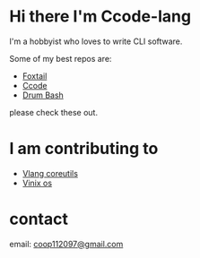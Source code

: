 # Hi there I'm Ccode-lang
I'm a hobbyist who loves to write CLI software.  

Some of my best repos are:  
* [Foxtail](https://github.com/Ccode-lang/foxtail)
* [Ccode](https://github.com/Ccode-lang/Ccode)
* [Drum Bash](https://github.com/Ccode-lang/drumbash)


please check these out.

# I am contributing to
* [Vlang coreutils](https://github.com/vlang/coreutils)
* [Vinix os](https://github.com/vlang/vinix)

# contact
email: coop112097@gmail.com
